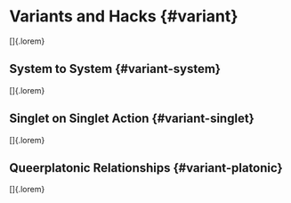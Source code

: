 # Variants and Hacks {#variant}

[]{.lorem}

## System to System {#variant-system}

[]{.lorem}

## Singlet on Singlet Action {#variant-singlet}

[]{.lorem}

## Queerplatonic Relationships {#variant-platonic}

[]{.lorem}

